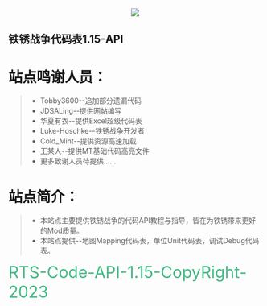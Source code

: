 
<div style="display:flex;align-content: flex-start;flex-wrap: nowrap;flex-direction: row;justify-content: center;">
    <img src="https://rwapi-code.netlify.app/images/logo.png">
</div>


## 铁锈战争代码表1.15-API

# 站点鸣谢人员：
> * Tobby3600--追加部分遗漏代码  
> * JDSALing--提供网站编写  
> * 华夏有衣--提供Excel超级代码表  
> * Luke-Hoschke--铁锈战争开发者
> * Cold_Mint--提供资源高速加载
> * 王某人--提供MT基础代码高亮文件
> * 更多致谢人员待提供……

# 站点简介：
> * 本站点主要提供铁锈战争的代码API教程与指导，皆在为铁锈带来更好的Mod质量。  
> * 本站点提供--地图Mapping代码表，单位Unit代码表，调试Debug代码表。
<div style="display:flex;align-content: flex-start;flex-wrap: nowrap;flex-direction: row;justify-content: center;">
    <font size="6px" color="#42b983">RTS-Code-API-1.15-CopyRight-2023</font>
</div>


<!-- docsify serve docs -->
